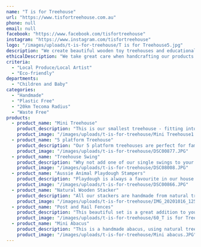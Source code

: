```yaml
---
name: "T is for Treehouse"
url: "https://www.tisfortreehouse.com.au"
phone: null
email: null
facebook: "https://www.facebook.com/tisfortreehouse"
instagram: "https://www.instagram.com/tisfortreehouse"
logo: "/images/uploads/t-is-for-treehouse/T is for Treehouse5.jpg"
description: "We create beautiful wooden toy treehouses and educational toys. \r\nOur products are handcrafted in Upwey out of natural tree branches from fallen trees, so are environmentally friendly and sustainable. \r\nToy treehouses are great for imaginary and small world play as they encourage open-ended play and are more versatile than regular dolls houses. \r\nRecently we have also launched our new playdough stamper range which is perfect for sensory play."
ethicalDescription: "We take great care when handcrafting our products. We only use natural timbers from already fallen trees and use non-toxic environmentally friendly finishes on our products."
criteria:
  - "Local Produce/Local Artist"
  - "Eco-friendly"
departments:
  - "Children and Baby"
categories:
  - "Handmade"
  - "Plastic Free"
  - "20km Tecoma Radius"
  - "Waste Free"
products:
  - product_name: "Mini Treehouse"
    product_description: "This is our smallest treehouse - fitting into a cube shelf for easy storage\r\n\r\nBeautifully handcrafted for hours of imaginative fun. Use it on the floor or on a low play table.  It's the perfect addition to any play room.\r\n\r\nApprox dimension: 31cm high, 30cm wide, 32cm deep"
    product_image: "/images/uploads/t-is-for-treehouse/Mini Treehouse1.JPG"
  - product_name: "5 platform Treehouse"
    product_description: "Our 5 platform treehouses are perfect for families with 2 or more children or childcare centres. No more fighting over the same toy - there is a enough room for everyone to play at the same time!\r\n\r\nApprox dimension: 60cm x 40cm, 62cm high"
    product_image: "/images/uploads/t-is-for-treehouse/DSC00877.JPG"
  - product_name: "Treehouse Swing"
    product_description: "Why not add one of our single swings to your treehouse? They are great as a treehouse extension or are fun on their own.\r\n\r\nApprox dimensions: 28cm x 19cm and 23cm high"
    product_image: "/images/uploads/t-is-for-treehouse/DSC08008.JPG"
  - product_name: "Aussie Animal Playdough Stampers"
    product_description: "Playdough is always a favourite in our house. This is why we have created our own range of wooden stampers.\r\n\r\nThis set contains 5 stamps (Cockatoo, Echidna, Platypus, Kangaroo and Koala)"
    product_image: "/images/uploads/t-is-for-treehouse/DSC00866.JPG"
  - product_name: "Natural Wooden Stacker"
    product_description: "All our stackers are handmade from natural treebranches - allowing children to experience different textures, grains, colours and sizes."
    product_image: "/images/uploads/t-is-for-treehouse/IMG_20201016_125405875_PORTRAIT.jpg"
  - product_name: "Post and Rail Fences"
    product_description: "This beautiful set is a great addition to your small world set up or can be used as an extension to your existing treehouse. \r\n\r\nThese fences are made out of natural tree branches and are unvarnished.\r\nAproximate measurements: 17cm long x 6.5cm high x 3cm wide\r\nSet includes 4 fences."
    product_image: "/images/uploads/t-is-for-treehouse/60_T is for Treehouse6_9539.jpg"
  - product_name: "Mini Abacus"
    product_description: "This is a handmade abacus, using natural tree branches. No varnish or oil have been used, so children can explore the natural smell, colours and textures.\r\n\r\nEach piece has been carefully sanded.\r\n\r\nApproximate measurements: 26cm wide and 14cm high."
    product_image: "/images/uploads/t-is-for-treehouse/Mini abacus.JPG"
---
```

